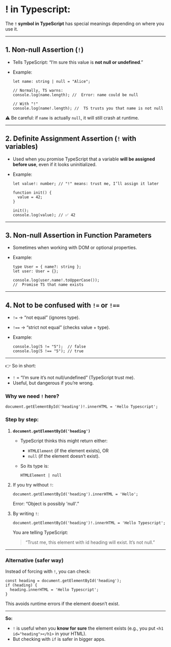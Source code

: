 # ! in Typescript:

The **`!` symbol in TypeScript** has special meanings depending on where you use it.

---

## 1. **Non-null Assertion (`!`)**

- Tells TypeScript: “I’m sure this value is **not null or undefined**.”
- Example:
    
    ```tsx
    let name: string | null = "Alice";
    
    // Normally, TS warns:
    console.log(name.length); //  Error: name could be null
    
    // With "!"
    console.log(name!.length); //  TS trusts you that name is not null
    
    ```
    

⚠️ Be careful: if `name` is actually `null`, it will still crash at runtime.

---

## 2. **Definite Assignment Assertion (`!` with variables)**

- Used when you promise TypeScript that a variable **will be assigned before use**, even if it looks uninitialized.
- Example:
    
    ```tsx
    let value!: number; // "!" means: trust me, I’ll assign it later
    
    function init() {
      value = 42;
    }
    
    init();
    console.log(value); // ✅ 42
    
    ```
    

---

## 3. **Non-null Assertion in Function Parameters**

- Sometimes when working with DOM or optional properties.
- Example:
    
    ```tsx
    type User = { name?: string };
    let user: User = {};
    
    console.log(user.name!.toUpperCase());
    //  Promise TS that name exists
    
    ```
    

---

## 4. **Not to be confused with `!=` or `!==`**

- `!=` → “not equal” (ignores type).
- `!==` → “strict not equal” (checks value + type).
- Example:
    
    ```tsx
    console.log(5 != "5");  // false
    console.log(5 !== "5"); // true
    
    ```
    

---

👉 So in short:

- `!` = “I’m sure it’s not null/undefined” (TypeScript trust me).
- Useful, but dangerous if you’re wrong.

### Why we need `!` here?

```tsx
document.getElementById('heading')!.innerHTML = 'Hello Typescript';

```

### Step by step:

1. **`document.getElementById('heading')`**
    - TypeScript thinks this might return either:
        - `HTMLElement` (if the element exists), OR
        - `null` (if the element doesn’t exist).
    - So its type is:
        
        ```tsx
        HTMLElement | null
        
        ```
        
2. If you try without `!`:
    
    ```tsx
    document.getElementById('heading').innerHTML = 'Hello';
    
    ```
    
    Error: “Object is possibly 'null'.”
    
3. By writing `!`:
    
    ```tsx
    document.getElementById('heading')!.innerHTML = 'Hello Typescript';
    
    ```
    
    You are telling TypeScript:
    
    > “Trust me, this element with id heading will exist. It’s not null.”
    > 

---

### Alternative (safer way)

Instead of forcing with `!`, you can check:

```tsx
const heading = document.getElementById('heading');
if (heading) {
  heading.innerHTML = 'Hello Typescript';
}

```

This avoids runtime errors if the element doesn’t exist.

---

**So:**

- `!` is useful when you **know for sure** the element exists (e.g., you put `<h1 id="heading"></h1>` in your HTML).
- But checking with `if` is safer in bigger apps.
